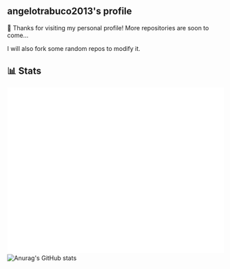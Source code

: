 ## angelotrabuco2013's profile


👋 Thanks for visiting my personal profile! More repositories are soon to come...

I will also fork some random repos to modify it.


## 📊 Stats
![Metrics](/github-metrics.svg)
![Anurag's GitHub stats](https://github-readme-stats.vercel.app/api?username=angelotrabuco2013\&show_icons=true\&show=reviews,discussions_started,discussions_answered,prs_merged,prs_merged_percentage)
